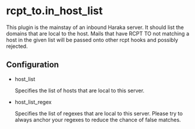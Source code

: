 rcpt_to.in_host_list
====================

This plugin is the mainstay of an inbound Haraka server. It should list the
domains that are local to the host. Mails that have RCPT TO not matching
a host in the given list will be passed onto other rcpt hooks and possibly
rejected.

Configuration
-------------

* host_list
  
  Specifies the list of hosts that are local to this server.

* host_list_regex
  
  Specifies the list of regexes that are local to this server.  Please
  try to always anchor your regexes to reduce the chance of false matches.
